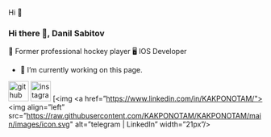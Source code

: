 Hi  👋

### Hi there 👋, Danil Sabitov
🏒 Former professional hockey player
🖥 IOS Developer


- 🔭 I’m currently working on this page. 


[<img src='https://cdn.jsdelivr.net/npm/simple-icons@3.0.1/icons/github.svg' alt='github' height='40'>](https://github.com/KAKPONOTAM)  [<img src='https://cdn.jsdelivr.net/npm/simple-icons@3.0.1/icons/instagram.svg' alt='instagram' height='40'>](https://www.instagram.com/danilkakakponotam/)  [<img 
<a href=”https://www.linkedin.com/in/KAKPONOTAM/"><img align=”left” src=”https://raw.githubusercontent.com/KAKPONOTAM/KAKPONOTAM/main/images/icon.svg" alt=”telegram | LinkedIn” width=”21px”/></a>


